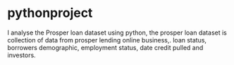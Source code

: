 # pythonproject
I analyse the Prosper loan dataset using python, the prosper loan dataset is collection of data from prosper lending online business,. loan status, borrowers demographic, employment status, date credit pulled and investors.
